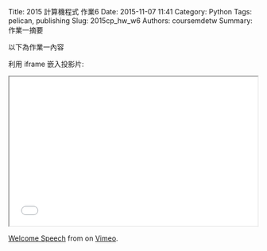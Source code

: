 Title: 2015 計算機程式 作業6
Date: 2015-11-07 11:41
Category: Python
Tags: pelican, publishing
Slug: 2015cp_hw_w6
Authors: coursemdetw
Summary: 作業一摘要

以下為作業一內容

利用 iframe 嵌入投影片:

<iframe src="40423115_cp_w6_p.html" width="500" height="300"></iframe>



 <p><a href="https://vimeo.com/137724068">Welcome Speech</a> from <a href="https://vimeo.com/user24079973"></a> on <a href="https://vimeo.com">Vimeo</a>.</p>
